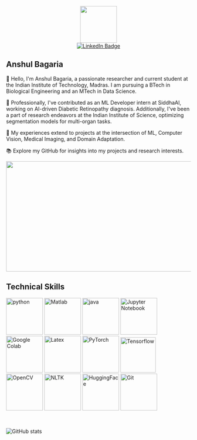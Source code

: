 <div id="header" align="center">
  <img src="https://media.giphy.com/media/M9gbBd9nbDrOTu1Mqx/giphy.gif" width="100"/>
</div>

<div id="badges" align="center">
  <a href="https://www.linkedin.com/in/anshul-bagaria-50b341226/">
    <img src="https://img.shields.io/badge/LinkedIn-blue?style=for-the-badge&logo=linkedin&logoColor=white" alt="LinkedIn Badge"/>
  </a>
</div>

<div id="views" align="center">
  <img src="https://komarev.com/ghpvc/?username=anshul-2010&style=flat-square&color=blue" alt="" align="center"/>
</div>

## Anshul Bagaria

👋 Hello, I'm Anshul Bagaria, a passionate researcher and current student at the Indian Institute of Technology, Madras.
I am pursuing a BTech in Biological Engineering and an MTech in Data Science.

💼 Professionally, I've contributed as an ML Developer intern at SiddhaAI, working on AI-driven Diabetic Retinopathy diagnosis. Additionally, I've been a part of research endeavors at the Indian Institute of Science, optimizing segmentation models for multi-organ tasks.

🚀 My experiences extend to projects at the intersection of ML, Computer Vision, Medical Imaging, and Domain Adaptation.

📚 Explore my GitHub for insights into my projects and research interests.

<div align="center">
  <img src="https://media.giphy.com/media/dWesBcTLavkZuG35MI/giphy.gif" width="600" height="300"/>
</div>

## Technical Skills
[<img src="https://cdn.iconscout.com/icon/free/png-256/python-3521655-2945099.png" alt="python" width="100">](https://docs.python.org/3/library/index.html)
[<img src="https://upload.wikimedia.org/wikipedia/commons/thumb/2/21/Matlab_Logo.png/667px-Matlab_Logo.png" alt="Matlab" width="100">](https://www.mathworks.in/help/matlab/)
[<img src="https://cdn.iconscout.com/icon/free/png-128/java-2038875-1720088.png" alt="java" width="100">](https://docs.oracle.com/en/java/)
[<img src="https://cdn.iconscout.com/icon/free/png-512/free-jupyter-3521524-2945027.png" alt="Jupyter Notebook" width="100">](https://jupyter.org/)
[<img src="https://colab.research.google.com/img/colab_favicon_256px.png" alt="Google Colab" width="100">](https://research.google.com/colaboratory/)
[<img src="https://external-content.duckduckgo.com/iu/?u=https%3A%2F%2Ficons-for-free.com%2Fdownload-icon-latex-1331550890148283363_512.png&f=1&nofb=1&ipt=b37c3653ccb3825fda7c8fd426ffa6398b65603b18e41777e36c62fce380f7b1&ipo=images" alt="Latex" width="100">](https://www.latex-project.org/help/documentation/)
[<img src="https://external-content.duckduckgo.com/iu/?u=https%3A%2F%2Fshiftlab.github.io%2Fpytorch%2Fassets%2Fimages%2Fpytorch-logo.png&f=1&nofb=1&ipt=8ec0f1495889bb15ec9467345126396a16a0c8fd5bed66b61b1305523becf757&ipo=images" alt="PyTorch" width="100">](https://pytorch.org/docs/stable/index.html)
[<img src="https://external-content.duckduckgo.com/iu/?u=https%3A%2F%2Fstatic-00.iconduck.com%2Fassets.00%2Ftensorflow-icon-1911x2048-1m2s54vn.png&f=1&nofb=1&ipt=015560436a7b5c03d1a48b4561079b8244f07056e695e1a2c754b3fae5981a77&ipo=images" alt="Tensorflow" width="96">](https://www.tensorflow.org/)
[<img src="https://external-content.duckduckgo.com/iu/?u=https%3A%2F%2Fcdn.coursehunter.net%2Fcategory%2Fopencv.png&f=1&nofb=1&ipt=8556a51d97457fea42ce6a40776793586c0e5ff1711e8a772460ae2edde907e2&ipo=images" alt="OpenCV" width="100">](https://opencv.org/)
[<img src="https://external-content.duckduckgo.com/iu/?u=https%3A%2F%2Fkeepcoding.io%2Fwp-content%2Fuploads%2F2023%2F02%2Fimage-85.png&f=1&nofb=1&ipt=21652716f45ae393dd0e4bc15d99dd6facfd1fbf9447e64b4ee00ff76d499c62&ipo=images" alt="NLTK" width="100">](https://www.nltk.org/)
[<img src="https://huggingface.co/front/assets/huggingface_logo-noborder.svg" alt="HuggingFace" width="100">](https://huggingface.co/docs)
[<img src="https://git-scm.com/images/logos/downloads/Git-Icon-1788C.png" alt="Git" width="100">](https://git-scm.com)

<br>

![GitHub stats](https://github-readme-stats.vercel.app/api?username=anshul-2010&theme=transparent&&layout=donut&show_icons=true&count_private=true&hide_border=true&hide_rank=true&hide=stars,contribs&show=prs_merged_percentage)

